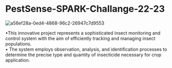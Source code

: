 # PestSense-SPARK-Challange-22-23
![a56ef28a-0ed4-4868-96c2-26947c7d9553](https://github.com/GishanDaminduDK/PestSense-SPARK-Challange-22-23/assets/124694898/e2252c70-e5a7-4da7-b515-0f73189d6222)

 •This innovative project represents a sophisticated insect monitoring and control system with the aim of efficiently tracking and managing insect populations.<br> • The system employs observation, analysis, and identification processes to determine the precise type and quantity of insecticide necessary for crop application. 
